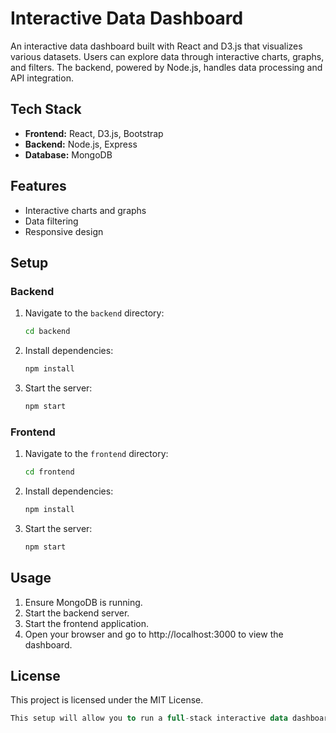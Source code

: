# Interactive Data Dashboard

An interactive data dashboard built with React and D3.js that visualizes various datasets. Users can explore data through interactive charts, graphs, and filters. The backend, powered by Node.js, handles data processing and API integration.

## Tech Stack

- **Frontend:** React, D3.js, Bootstrap
- **Backend:** Node.js, Express
- **Database:** MongoDB

## Features

- Interactive charts and graphs
- Data filtering
- Responsive design

## Setup

### Backend

1. Navigate to the `backend` directory:
   ```bash
   cd backend

2. Install dependencies:
   ```bash
   npm install

3. Start the server:
   ```bash
   npm start

### Frontend

1. Navigate to the `frontend` directory:
   ```bash
   cd frontend

2. Install dependencies:
   ```bash
   npm install

3. Start the server:
   ```bash
   npm start

## Usage

1. Ensure MongoDB is running.
2. Start the backend server.
3. Start the frontend application.
4. Open your browser and go to http://localhost:3000 to view the dashboard.

## License

This project is licensed under the MIT License.

```sql
This setup will allow you to run a full-stack interactive data dashboard application. The frontend, built with React and D3.js, will fetch data from the backend Express server, which will interact with a MongoDB database. The application uses Bootstrap for styling.

